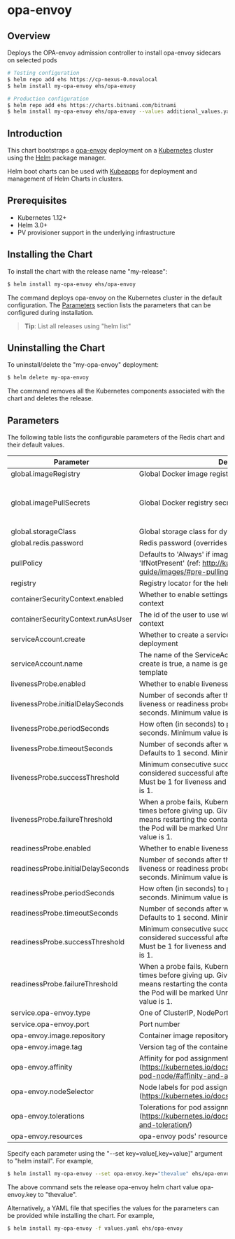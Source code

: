 
# opa-envoy

## Overview
Deploys the OPA-envoy admission controller to install opa-envoy sidecars on selected pods

```bash
# Testing configuration
$ helm repo add ehs https://cp-nexus-0.novalocal
$ helm install my-opa-envoy ehs/opa-envoy
```

```bash
# Production configuration
$ helm repo add ehs https://charts.bitnami.com/bitnami
$ helm install my-opa-envoy ehs/opa-envoy --values additional_values.yaml
```

## Introduction

This chart bootstraps a [opa-envoy](https://github.com/opa-envoy) deployment on a [Kubernetes](http://kubernetes.io) cluster using the [Helm](https://helm.sh) package manager.

Helm boot charts can be used with [Kubeapps](https://kubeapps.com/) for deployment and management of Helm Charts in clusters.


## Prerequisites

- Kubernetes 1.12+
- Helm 3.0+
- PV provisioner support in the underlying infrastructure

## Installing the Chart

To install the chart with the release name "my-release":

```bash
$ helm install my-opa-envoy ehs/opa-envoy
```

The command deploys opa-envoy on the Kubernetes cluster in the default configuration. The [Parameters](#parameters) section lists the parameters that can be configured during installation.

> **Tip**: List all releases using "helm list"

## Uninstalling the Chart

To uninstall/delete the "my-opa-envoy" deployment:

```bash
$ helm delete my-opa-envoy
```

The command removes all the Kubernetes components associated with the chart and deletes the release.

## Parameters

The following table lists the configurable parameters of the Redis chart and their default values.


| Parameter                                     | Description                                                                                                                                         | Default                                                 |
|-----------------------------------------------|-----------------------------------------------------------------------------------------------------------------------------------------------------|---------------------------------------------------------|
| global.imageRegistry                        | Global Docker image registry                                                                                                                        | "nil"                                                   |
| global.imagePullSecrets                     | Global Docker registry secret names as an array                                                                                                     | [] (does not add image pull secrets to deployed pods) |
| global.storageClass                         | Global storage class for dynamic provisioning                                                                                                       | "nil"                                                   |
| global.redis.password                       | Redis password (overrides password)                                                                                                               | "nil"                                                   |
| pullPolicy | Defaults to 'Always' if image tag is 'latest', else set to 'IfNotPresent' (ref: http://kubernetes.io/docs/user-guide/images/#pre-pulling-images) | IfNotPresent |
| registry | Registry locator for the helm docker images | nul |
| containerSecurityContext.enabled | Whether to enable settings enforcing container security context | true |
| containerSecurityContext.runAsUser | The id of the user to use when running under a security context | 1001 |
| serviceAccount.create | Whether to create a service account for this helm deployment | false |
| serviceAccount.name | The name of the ServiceAccount to use. If not set and create is true, a name is generated using the fullname template | nul |
| livenessProbe.enabled | Whether to enable liveness probe on container | true |
| livenessProbe.initialDelaySeconds | Number of seconds after the container has started before liveness or readiness probes are initiated. Defaults to 0 seconds. Minimum value is 0. | 30 |
| livenessProbe.periodSeconds | How often (in seconds) to perform the probe. Default to 10 seconds. Minimum value is 1. | 10 |
| livenessProbe.timeoutSeconds | Number of seconds after which the probe times out. Defaults to 1 second. Minimum value is 1. | 5 |
| livenessProbe.successThreshold | Minimum consecutive successes for the probe to be considered successful after having failed. Defaults to 1. Must be 1 for liveness and startup Probes. Minimum value is 1. | 1 |
| livenessProbe.failureThreshold | When a probe fails, Kubernetes will try failureThreshold times before giving up. Giving up in case of liveness probe means restarting the container. In case of readiness probe the Pod will be marked Unready. Defaults to 3. Minimum value is 1. | 5 |
| readinessProbe.enabled | Whether to enable liveness probe on container | true |
| readinessProbe.initialDelaySeconds | Number of seconds after the container has started before liveness or readiness probes are initiated. Defaults to 0 seconds. Minimum value is 0. | 30 |
| readinessProbe.periodSeconds | How often (in seconds) to perform the probe. Default to 10 seconds. Minimum value is 1. | 10 |
| readinessProbe.timeoutSeconds | Number of seconds after which the probe times out. Defaults to 1 second. Minimum value is 1. | 5 |
| readinessProbe.successThreshold | Minimum consecutive successes for the probe to be considered successful after having failed. Defaults to 1. Must be 1 for liveness and startup Probes. Minimum value is 1. | 1 |
| readinessProbe.failureThreshold | When a probe fails, Kubernetes will try failureThreshold times before giving up. Giving up in case of liveness probe means restarting the container. In case of readiness probe the Pod will be marked Unready. Defaults to 3. Minimum value is 1. | 5 |
| service.opa-envoy.type | One of ClusterIP, NodePort or LoadBalancer | ClusterIP |
| service.opa-envoy.port | Port number | 8080 |
| opa-envoy.image.repository | Container image repository | nul |
| opa-envoy.image.tag | Version tag of the container image for the opa-envoy. | nul |
| opa-envoy.affinity | Affinity for pod assignment (https://kubernetes.io/docs/concepts/configuration/assign-pod-node/#affinity-and-anti-affinity | {} |
| opa-envoy.nodeSelector | Node labels for pod assignment (https://kubernetes.io/docs/user-guide/node-selection/) | {} |
| opa-envoy.tolerations | Tolerations for pod assignment (https://kubernetes.io/docs/concepts/configuration/taint-and-toleration/) | {} |
| opa-envoy.resources | opa-envoy pods' resource requests and limits | {} |


Specify each parameter using the "--set key=value[,key=value]" argument to "helm install". For example,

```bash
$ helm install my-opa-envoy --set opa-envoy.key="thevalue" ehs/opa-envoy
```

The above command sets the release opa-envoy helm chart value opa-envoy.key to "thevalue".

Alternatively, a YAML file that specifies the values for the parameters can be provided while installing the chart. For example,

```bash
$ helm install my-opa-envoy -f values.yaml ehs/opa-envoy
```